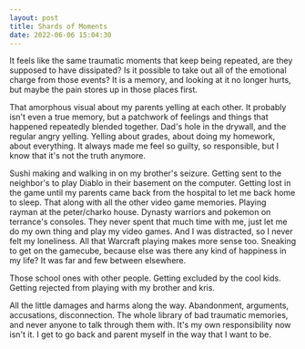 ```yaml
---
layout: post
title: Shards of Moments
date: 2022-06-06 15:04:30
---
```


It feels like the same traumatic moments that keep being repeated, are they supposed to have dissipated? Is it possible to take out all of the emotional charge from those events? It is a memory, and looking at it no longer hurts, but maybe the pain stores up in those places first. 

That amorphous visual about my parents yelling at each other. It probably isn't even a true memory, but a patchwork of feelings and things that happened repeatedly blended together. Dad's hole in the drywall, and the regular angry yelling. Yelling about grades, about doing my homework, about everything. It always made me feel so guilty, so responsible, but I know that it's not the truth anymore. 

Sushi making and walking in on my brother's seizure. Getting sent to the neighbor's to play Diablo in their basement on the computer. Getting lost in the game until my parents came back from the hospital to let me back home to sleep. That along with all the other video game memories. Playing rayman at the peter/charko house. Dynasty warriors and pokemon on terrance's consoles. They never spent that much time with me, just let me do my own thing and play my video games. And I was distracted, so I never felt my loneliness. All that Warcraft playing makes more sense too. Sneaking to get on the gamecube, because else was there any kind of happiness in my life? It was far and few between elsewhere. 

Those school ones with other people. Getting excluded by the cool kids. Getting rejected from playing with my brother and kris. 

All the little damages and harms along the way. Abandonment, arguments, accusations, disconnection. The whole library of bad traumatic memories, and never anyone to talk through them with. It's my own responsibility now isn't it. I get to go back and parent myself in the way that I want to be. 